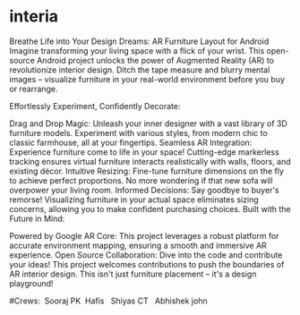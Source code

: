# interia
Breathe Life into Your Design Dreams: AR Furniture Layout for Android
Imagine transforming your living space with a flick of your wrist. This open-source Android project unlocks the power of Augmented Reality (AR) to revolutionize interior design. Ditch the tape measure and blurry mental images – visualize furniture in your real-world environment before you buy or rearrange.

Effortlessly Experiment, Confidently Decorate:

Drag and Drop Magic: Unleash your inner designer with a vast library of 3D furniture models. Experiment with various styles, from modern chic to classic farmhouse, all at your fingertips.
Seamless AR Integration: Experience furniture come to life in your space! Cutting-edge markerless tracking ensures virtual furniture interacts realistically with walls, floors, and existing décor.
Intuitive Resizing: Fine-tune furniture dimensions on the fly to achieve perfect proportions. No more wondering if that new sofa will overpower your living room.
Informed Decisions: Say goodbye to buyer's remorse! Visualizing furniture in your actual space eliminates sizing concerns, allowing you to make confident purchasing choices.
Built with the Future in Mind:

Powered by Google AR Core: This project leverages a robust platform for accurate environment mapping, ensuring a smooth and immersive AR experience.
Open Source Collaboration: Dive into the code and contribute your ideas! This project welcomes contributions to push the boundaries of AR interior design.
This isn't just furniture placement – it's a design playground!
<br>

#Crews:&nbsp; Sooraj PK  &nbsp;Hafis &nbsp; Shiyas CT &nbsp; Abhishek john 
